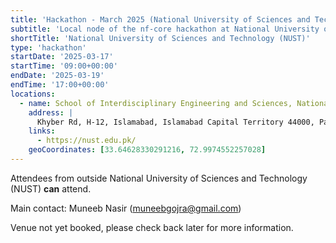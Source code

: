 ```yaml
---
title: 'Hackathon - March 2025 (National University of Sciences and Technology (NUST))'
subtitle: 'Local node of the nf-core hackathon at National University of Sciences and Technology (NUST), Pakistan'
shortTitle: 'National University of Sciences and Technology (NUST)'
type: 'hackathon'
startDate: '2025-03-17'
startTime: '09:00+00:00'
endDate: '2025-03-19'
endTime: '17:00+00:00'
locations:
  - name: School of Interdisciplinary Engineering and Sciences, National University of Sciences and Technology (NUST)
    address: |
      Khyber Rd, H-12, Islamabad, Islamabad Capital Territory 44000, Pakistan
    links:
      - https://nust.edu.pk/
    geoCoordinates: [33.64628330291216, 72.9974552257028]
---
```


Attendees from outside National University of Sciences and Technology (NUST) **can** attend.

Main contact: Muneeb Nasir ([muneebgojra@gmail.com](mailto:muneebgojra@gmail.com))

Venue not yet booked, please check back later for more information.
